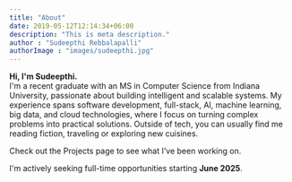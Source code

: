 ```yaml
---
title: "About"
date: 2019-05-12T12:14:34+06:00
description: "This is meta description."
author : "Sudeepthi Rebbalapalli"
authorImage : "images/sudeepthi.jpg"
---
```


**Hi, I'm Sudeepthi.**  
I'm a recent graduate with an MS in Computer Science from Indiana University, passionate about building intelligent and scalable systems. My experience spans software development, full-stack, AI, machine learning, big data, and cloud technologies, where I focus on turning complex problems into practical solutions. Outside of tech, you can usually find me reading fiction, traveling or exploring new cuisines.

Check out the Projects page to see what I’ve been working on.

I'm actively seeking full-time opportunities starting **June 2025**.
